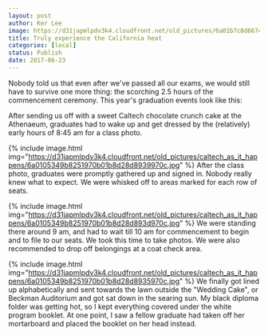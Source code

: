 ```yaml
---
layout: post
author: Ker Lee
image: https://d31japmlpdv3k4.cloudfront.net/old_pictures/6a01b7c8d66748970b01b8d28d8958970c-pi.jpg
title: Truly experience the California heat
categories: [local]
status: Publish
date: 2017-06-23
---
```


Nobody told us that even after we've passed all our exams, we would still have to survive one more thing: the scorching 2.5 hours of the commencement ceremony. This year's graduation events look like this:

After sending us off with a sweet Caltech chocolate crunch cake at the Athenaeum, graduates had to wake up and get dressed by the (relatively) early hours of 8:45 am for a class photo.


{% include image.html img="https://d31japmlpdv3k4.cloudfront.net/old_pictures/caltech_as_it_happens/6a0105349b8251970b01b8d28d8939970c.jpg" %}
After the class photo, graduates were promptly gathered up and signed in. Nobody really knew what to expect. We were whisked off to areas marked for each row of seats.


{% include image.html img="https://d31japmlpdv3k4.cloudfront.net/old_pictures/caltech_as_it_happens/6a0105349b8251970b01b8d28d893d970c.jpg" %}
We were standing there around 9 am, and had to wait till 10 am for commencement to begin and to file to our seats. We took this time to take photos. We were also recommended to drop off belongings at a coat check area.


{% include image.html img="https://d31japmlpdv3k4.cloudfront.net/old_pictures/caltech_as_it_happens/6a0105349b8251970b01b8d28d8935970c.jpg" %}
We finally got lined up alphabetically and sent towards the lawn outside the "Wedding Cake", or Beckman Auditorium and got sat down in the searing sun. My black diploma folder was getting hot, so I kept everything covered under the white program booklet. At one point, I saw a fellow graduate had taken off her mortarboard and placed the booklet on her head instead.

